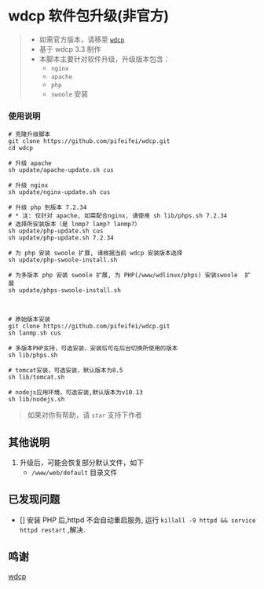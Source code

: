 #  wdcp 软件包升级(非官方)

> * 如需官方版本，请移至 [`wdcp`](https://www.wdcp.net/install.html)
> * 基于 wdcp 3.3 制作
> * 本脚本主要针对软件升级，升级版本包含：
>   * `nginx `
>   * `apache`
>   * `php`
>   * `swoole` 安装
>



### 使用说明

```shell
# 克隆升级脚本
git clone https://github.com/pifeifei/wdcp.git
cd wdcp

# 升级 apache
sh update/apache-update.sh cus

# 升级 nginx
sh update/nginx-update.sh cus

# 升级 php 到版本 7.2.34
# * 注: 仅针对 apache, 如需配合nginx, 请使用 sh lib/phps.sh 7.2.34
# 选择所安装版本（是 lnmp? lamp? lanmp?）
sh update/php-update.sh cus
sh update/php-update.sh 7.2.34

# 为 php 安装 swoole 扩展, 请根据当前 wdcp 安装版本选择
sh update/php-swoole-install.sh

# 为多版本 php 安装 swoole 扩展, 为 PHP(/www/wdlinux/phps) 安装swoole  扩展
sh update/phps-swoole-install.sh



# 原始版本安装
git clone https://github.com/pifeifei/wdcp.git
sh lanmp.sh cus

# 多版本PHP支持，可选安装，安装后可在后台切换所使用的版本
sh lib/phps.sh

# tomcat安装，可选安装，默认版本为8.5
sh lib/tomcat.sh

# nodejs应用环境，可选安装,默认版本为v10.13
sh lib/nodejs.sh

```

> 如果对你有帮助，请 `star` 支持下作者

## 其他说明

1. 升级后，可能会恢复部分默认文件，如下
   * `/www/web/default` 目录文件

## 已发现问题

- [] 安装 PHP 后,httpd 不会自动重启服务, 运行 `killall -9 httpd && service httpd restart` ,解决.

## 鸣谢

[wdcp](https://www.wdlinux.cn/bbs/thread-63477-1-1.html)